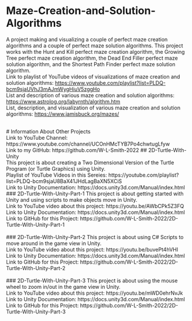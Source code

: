 # Maze-Creation-and-Solution-Algorithms
A project making and visualizing a couple of perfect maze creation algorithms and a couple of perfect maze solution algorithms. 
This project works with the Hunt and Kill perfect maze creation algorithm, the Growing Tree perfect maze creation algorithm, the Dead End Filler perfect maze solution algorithm, and the Shortest Path Finder perfect maze solution algorithm. <br />
Link to playlist of YouTube videos of visualizations of maze creation and solution algorithms: https://www.youtube.com/playlist?list=PLDQ-bcm9sjaUVhJ3mAJmWygHiuV5zggHo <br />
List and description of various maze creation and solution algorithms: https://www.astrolog.org/labyrnth/algrithm.htm <br />
List, description, and visualization of various maze creation and solution algorithms: https://www.jamisbuck.org/mazes/ <br/>

<br />
# Information About Other Projects <br />
Link to YouTube Channel: https://www.youtube.com/channel/UCOnHMcTYB7Po4chwtugLfyw <br />
Link to my GitHub: https://github.com/W-L-Smith-2022
## 2D-Turtle-With-Unity <br />
This project is about creating a Two Dimensional Version of the Turtle Program (or Turtle Graphics) using Unity. <br />
Playlist of YouTube Videos in this Sereies: https://youtube.com/playlist?list=PLDQ-bcm9sjaU8BaX41JHdLagBaXN5XCiS <br />
Link to Unity Documentation: https://docs.unity3d.com/Manual/index.html <br />
### 2D-Turtle-With-Unity-Part-1
This project is about getting started with Unity and using scripts to make objects move in Unity. <br />
Link to YouTube video about this project: https://youtu.be/AWbCPk5Z3FQ <br />
Link to Unity Documentation: https://docs.unity3d.com/Manual/index.html <br />
Link to GitHub for this Project: https://github.com/W-L-Smith-2022/2D-Turtle-With-Unity-Part-1 <br />
<br />
### 2D-Turtle-With-Unity-Part-2
This project is about using C# Scripts to move around in the game view in Unity. <br />
Link to YouTube video about this project: https://youtu.be/buvePt4hVHI <br />
Link to Unity Documentation: https://docs.unity3d.com/Manual/index.html <br />
Link to GitHub for this Project: https://github.com/W-L-Smith-2022/2D-Turtle-With-Unity-Part-2 <br />
<br />
### 2D-Turtle-With-Unity-Part-3
This project is about using the mouse wheel to zoom in/out in the game view in Unity. <br />
Link to YouTube video about this project: https://youtu.be/mWD0ehrNvJk <br />
Link to Unity Documentation: https://docs.unity3d.com/Manual/index.html <br />
Link to GitHub for this Project: https://github.com/W-L-Smith-2022/2D-Turtle-With-Unity-Part-3 <br />
<br />

